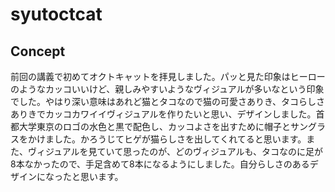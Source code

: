 # syutoctcat

## Concept
前回の講義で初めてオクトキャットを拝見しました。パッと見た印象はヒーローのようなカッコいいけど、親しみやすいようなヴィジュアルが多いなという印象でした。やはり深い意味はあれど猫とタコなので猫の可愛さありき、タコらしさありきでカッコカワイイヴィジュアルを作りたいと思い、デザインしました。首都大学東京のロゴの水色と黒で配色し、カッコよさを出すために帽子とサングラスをかけました。かろうじてヒゲが猫らしさを出してくれてると思います。また、ヴィジュアルを見ていて思ったのが、どのヴィジュアルも、タコなのに足が8本なかったので、手足含めて8本になるようにしました。自分らしさのあるデザインになったと思います。
